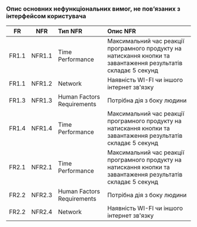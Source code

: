 ### Опис основних нефункціональних вимог, не пов’язаних з інтерфейсом користувача

|FR|NFR|Тип NFR|Опис NFR|
|:-----:|:-----:|:-----|:-----|
|FR1.1|NFR1.1|Time Performance|Максимальний час реакції програмного продукту на натискання кнопки та завантаження результатів складає 5 секунд|
|FR1.1|NFR1.2|Network|Наявність WI-FI чи іншого інтернет зв'язку|
|FR1.3|NFR1.3|Human Factors Requirements|Потрібна дія з боку людини|
|FR1.4|NFR1.4|Time Performance|Максимальний час реакції програмного продукту на натискання кнопки та завантаження результатів складає 5 секунд|
|FR2.1|NFR2.1|Time Performance|Максимальний час реакції програмного продукту на натискання кнопки та завантаження результатів складає 5 секунд|
|FR2.2|NFR2.3|Human Factors Requirements|Потрібна дія з боку людини|
|FR2.2|NFR2.4|Network|Наявність WI-FI чи іншого інтернет зв'язку|
